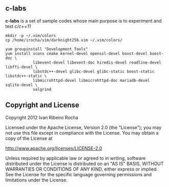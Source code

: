 c-labs
------------

**c-labs**  is a set of sample codes whose main purpose is to experiment and test *c/c++11*

```shell
mkdir -p ~/.vim/colors
cp /home/irocha/vim/darknight256.vim ~/.vim/colors/

yum groupinstall "Development Tools"
yum install scons cmake kernel-devel openssl-devel boost-devel boost-doc \
            libevent-devel libevent-doc hiredis-devel readline-devel libffi-devel \
            libstdc++-devel glibc-devel glibc-static boost-static libstdc++-static \
            libmicrohttpd-devel libmicrohttpd-doc mariadb-devel sqlite-devel \
            valgrind
```

Copyright and License
-----------

Copyright 2012 Ivan Ribeiro Rocha

Licensed under the Apache License, Version 2.0 (the "License");
you may not use this file except in compliance with the License.
You may obtain a copy of the License at

   http://www.apache.org/licenses/LICENSE-2.0

Unless required by applicable law or agreed to in writing, software
distributed under the License is distributed on an "AS IS" BASIS,
WITHOUT WARRANTIES OR CONDITIONS OF ANY KIND, either express or implied.
See the License for the specific language governing permissions and
limitations under the License.
